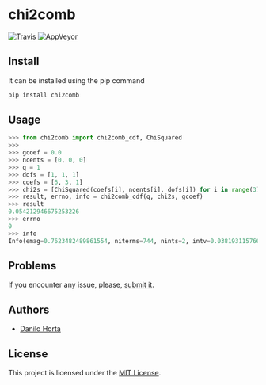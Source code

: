# chi2comb

[![Travis](https://img.shields.io/travis/com/limix/chi2comb-py.svg?style=flat-square&label=linux%20%2F%20macos%20build)](https://travis-ci.com/limix/chi2comb-py) [![AppVeyor](https://img.shields.io/appveyor/ci/Horta/chi2comb-py.svg?style=flat-square&label=windows%20build)](https://ci.appveyor.com/project/Horta/chi2comb-py)

## Install

It can be installed using the pip command

```bash
pip install chi2comb
```

## Usage

```python
>>> from chi2comb import chi2comb_cdf, ChiSquared
>>>
>>> gcoef = 0.0
>>> ncents = [0, 0, 0]
>>> q = 1
>>> dofs = [1, 1, 1]
>>> coefs = [6, 3, 1]
>>> chi2s = [ChiSquared(coefs[i], ncents[i], dofs[i]) for i in range(3)]
>>> result, errno, info = chi2comb_cdf(q, chi2s, gcoef)
>>> result
0.054212946675253226
>>> errno
0
>>> info
Info(emag=0.7623482489861554, niterms=744, nints=2, intv=0.03819311576613404, truc=53.37968999861114, sd=0.0, ncycles=51)
```

## Problems

If you encounter any issue, please, [submit it](https://github.com/limix/chi2comb-py/issues/new).

## Authors

* [Danilo Horta](https://github.com/horta)

## License

This project is licensed under the [MIT License](https://raw.githubusercontent.com/limix/chi2comb-py/master/LICENSE.md).
